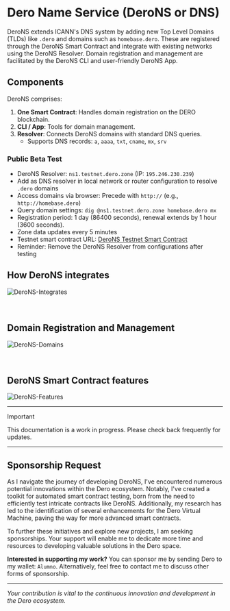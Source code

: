 # Dero Name Service (DeroNS or DNS)

DeroNS extends ICANN's DNS system by adding new Top Level Domains (TLDs) like `.dero` and domains such as `homebase.dero`. These are registered through the DeroNS Smart Contract and integrate with existing networks using the DeroNS Resolver. Domain registration and management are facilitated by the DeroNS CLI and user-friendly DeroNS App.

## Components
DeroNS comprises:
1. **One Smart Contract**: Handles domain registration on the DERO blockchain.
2. **CLI / App**: Tools for domain management.
3. **Resolver**: Connects DeroNS domains with standard DNS queries.
   - Supports DNS records: `a`, `aaaa`, `txt`, `cname`, `mx`, `srv`

### Public Beta Test
- DeroNS Resolver: `ns1.testnet.dero.zone` (IP: `195.246.230.239`)
- Add as DNS resolver in local network or router configuration to resolve `.dero` domains
- Access domains via browser: Precede with `http://` (e.g., `http://homebase.dero`)
- Query domain settings: `dig @ns1.testnet.dero.zone homebase.dero mx`
- Registration period: 1 day (86400 seconds), renewal extends by 1 hour (3600 seconds).
- Zone data updates every 5 minutes
- Testnet smart contract URL: [DeroNS Testnet Smart Contract](https://testnetexplorer.dero.io/tx/acdc0e94fa87904a3eebad656c809d29046fdbfa69a6fd3a82b23b93b07412be)
- Reminder: Remove the DeroNS Resolver from configurations after testing

## How DeroNS integrates
![DeroNS-Integrates](https://github.com/Alumn0/derons/assets/145239468/a4459567-8fae-4d6e-bd51-2d296b930a7c)
<br>
<br>
<br>
## Domain Registration and Management
![DeroNS-Domains](https://github.com/Alumn0/derons/assets/145239468/64b0eda6-fceb-46bb-b731-a1e86b91aba2)
<br>
<br>
<br>
## DeroNS Smart Contract features
![DeroNS-Features](https://github.com/Alumn0/derons/assets/145239468/17440860-87c2-44db-a1c8-32ff62d5edfc)

---

> [!IMPORTANT]
> This documentation is a work in progress. Please check back frequently for updates.

---

## Sponsorship Request

As I navigate the journey of developing DeroNS, I've encountered numerous potential innovations within the Dero ecosystem. Notably, I've created a toolkit for automated smart contract testing, born from the need to efficiently test intricate contracts like DeroNS. Additionally, my research has led to the identification of several enhancements for the Dero Virtual Machine, paving the way for more advanced smart contracts.

To further these initiatives and explore new projects, I am seeking sponsorships. Your support will enable me to dedicate more time and resources to developing valuable solutions in the Dero space.

**Interested in supporting my work?** You can sponsor me by sending Dero to my wallet: `Alumno`. Alternatively, feel free to contact me to discuss other forms of sponsorship.

---

*Your contribution is vital to the continuous innovation and development in the Dero ecosystem.*
